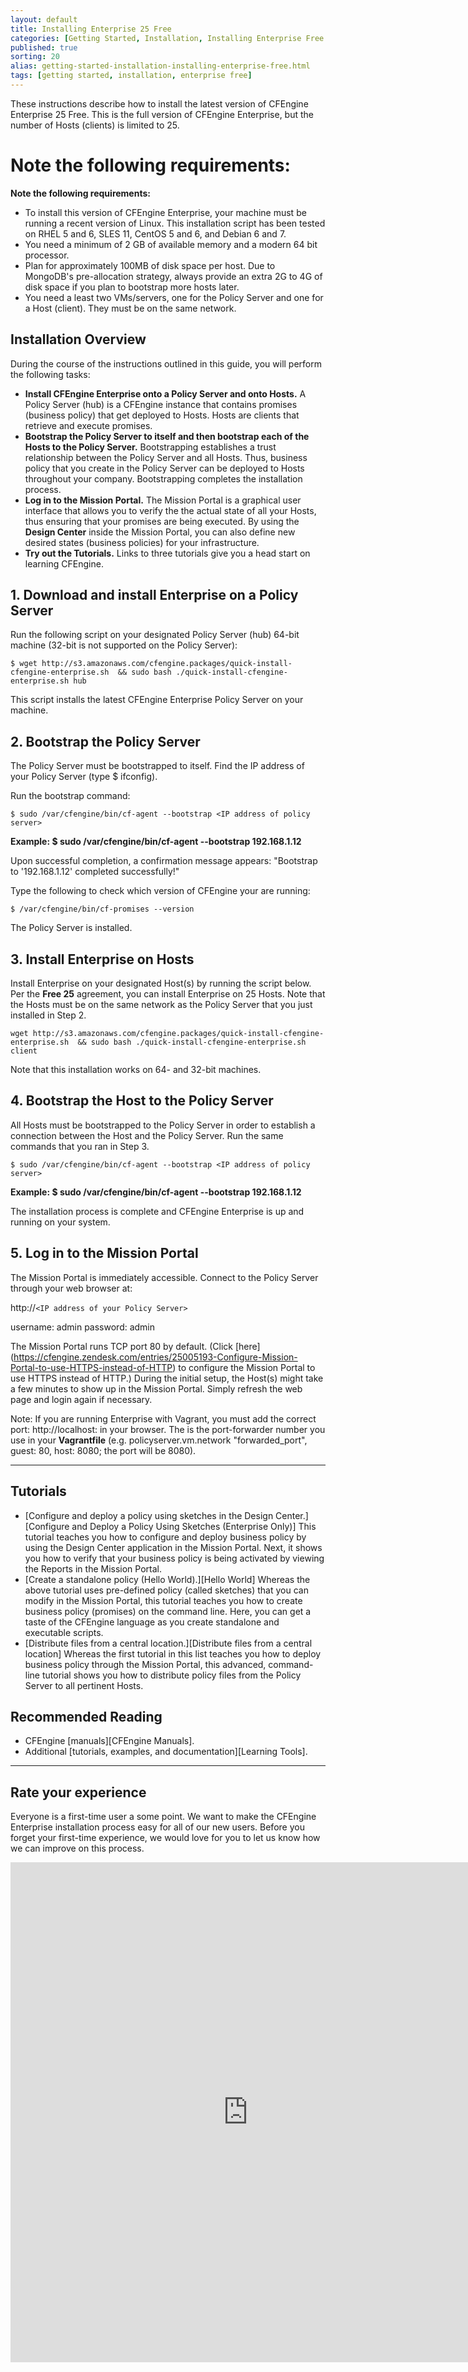 ```yaml
---
layout: default
title: Installing Enterprise 25 Free
categories: [Getting Started, Installation, Installing Enterprise Free 25]
published: true
sorting: 20
alias: getting-started-installation-installing-enterprise-free.html
tags: [getting started, installation, enterprise free]
---
```


These instructions describe how to install the latest version of CFEngine Enterprise 25 Free. This is the full
version of CFEngine Enterprise, but the number of Hosts (clients) is limited to 25. 

Note the following requirements:
=======
**Note the following requirements:**

* To install this version of CFEngine Enterprise, your machine must be running a recent version of Linux.
This installation script has been tested on RHEL 5 and 6, SLES 11, CentOS 5 and 6, and Debian 6 and 7.
* You need a minimum of 2 GB of available memory and a modern 64 bit processor.
* Plan for approximately 100MB of disk space per host. Due to MongoDB's pre-allocation strategy, always provide an 
extra 2G to 4G of disk space if you plan to bootstrap more hosts later.
* You need a least two VMs/servers, one for the Policy Server and one for a Host (client). They must be on the same network.

## Installation Overview

During the course of the instructions outlined in this guide, you will perform the following tasks:

* **Install CFEngine Enterprise onto a Policy Server and onto Hosts.** 
A Policy Server (hub) is a CFEngine instance that contains promises (business policy) that get deployed to Hosts. 
Hosts are clients that retrieve and execute promises. 
* **Bootstrap the Policy Server to itself and then bootstrap each of the Hosts to the Policy Server.** Bootstrapping establishes a trust relationship between the Policy Server 
and all Hosts. Thus, business policy that you create in the Policy Server can be deployed to Hosts throughout your company. 
Bootstrapping completes the installation process.
* **Log in to the Mission Portal.** The Mission Portal is a graphical user interface that allows you to verify the 
the actual state of all your Hosts, thus ensuring that your promises are being executed. By using the **Design Center** inside the Mission Portal, you 
can also define new desired states (business policies) for your infrastructure. 
* **Try out the Tutorials.** Links to three tutorials give you a head start on learning CFEngine.


## 1. Download and install Enterprise on a Policy Server

Run the following script on your designated Policy Server (hub) 64-bit machine (32-bit is not supported on the Policy Server):

```
$ wget http://s3.amazonaws.com/cfengine.packages/quick-install-cfengine-enterprise.sh  && sudo bash ./quick-install-cfengine-enterprise.sh hub
```

This script installs the latest CFEngine Enterprise Policy Server on your machine. 

## 2. Bootstrap the Policy Server 

The Policy Server must be bootstrapped to itself. Find the IP address of your Policy Server (type $ ifconfig).

Run the bootstrap command:

```
$ sudo /var/cfengine/bin/cf-agent --bootstrap <IP address of policy server>
```

**Example: $ sudo /var/cfengine/bin/cf-agent --bootstrap 192.168.1.12**

Upon successful completion, a confirmation message appears: "Bootstrap to '192.168.1.12' completed successfully!"

Type the following to check which version of CFEngine your are running:

```
$ /var/cfengine/bin/cf-promises --version
```

The Policy Server is installed.

## 3. Install Enterprise on Hosts
 
Install Enterprise on your designated Host(s) by running the script below. Per the **Free 25** agreement, you can 
install Enterprise on 25 Hosts. Note that the Hosts must be 
on the same network as the Policy Server that you just installed in Step 2. 

```
wget http://s3.amazonaws.com/cfengine.packages/quick-install-cfengine-enterprise.sh  && sudo bash ./quick-install-cfengine-enterprise.sh client
```

Note that this installation works on 64- and 32-bit machines.

## 4. Bootstrap the Host to the Policy Server

All Hosts must be bootstrapped to the Policy Server in order to establish a connection between the Host and
the Policy Server. Run the same commands that you ran in Step 3. 

```
$ sudo /var/cfengine/bin/cf-agent --bootstrap <IP address of policy server>
```

**Example: $ sudo /var/cfengine/bin/cf-agent --bootstrap 192.168.1.12**

The installation process is complete and CFEngine Enterprise is up and running on your system.

## 5. Log in to the Mission Portal

The Mission Portal is immediately accessible. Connect to the Policy Server
through your web browser at: 

http://`<IP address of your Policy Server>`

username: admin
password: admin

The Mission Portal runs TCP port 80 by default. (Click [here] (https://cfengine.zendesk.com/entries/25005193-Configure-Mission-Portal-to-use-HTTPS-instead-of-HTTP) 
to configure the Mission Portal to use HTTPS instead of HTTP.) During the initial setup, the Host(s) might take a few minutes to show up in the Mission Portal. Simply refresh the web page 
and login again if necessary.

Note: If you are running Enterprise with Vagrant, you must add the 
correct port: http://localhost:<port> in your browser.  The <port> is the port-forwarder 
number you use in your **Vagrantfile** (e.g. policyserver.vm.network "forwarded_port", guest: 80, host: 8080; the port will be 8080).

<hr>

## Tutorials

* [Configure and deploy a policy using sketches in the Design Center.][Configure and Deploy a Policy Using Sketches (Enterprise Only)] This tutorial 
teaches you how to configure and deploy business policy by using the Design Center application in the Mission Portal. Next, it shows you how to verify 
that your business policy is being activated by viewing the Reports in the Mission Portal.
* [Create a standalone policy (Hello World).][Hello World] Whereas the above tutorial uses pre-defined policy (called sketches) that you can modify in the Mission Portal, this 
tutorial teaches you how to create business policy (promises) on the command line. Here, you 
can get a taste of the CFEngine language as you create standalone and executable scripts.
* [Distribute files from a central location.][Distribute files from a central location] Whereas the first tutorial in this list teaches you how to deploy business policy 
through the Mission Portal, this advanced, command-line tutorial shows you how to distribute policy files from the Policy Server to all pertinent Hosts. 

## Recommended Reading

* CFEngine [manuals][CFEngine Manuals].
* Additional [tutorials, examples, and documentation][Learning Tools].

<hr>

## Rate your experience

Everyone is a first-time user a some point. We want to make the CFEngine Enterprise installation process easy for all of our new users. 
Before you forget your first-time experience, we would love for you to let us know how we can improve on this process.

<iframe src="https://docs.google.com/forms/d/1-D5ny2_5HDmPBpRR69aZeC-dVY08VlDouCsdGXBCnyc/viewform?embedded=true" width="760" height="800" frameborder="0" marginheight="0" marginwidth="0">Loading...</iframe>
